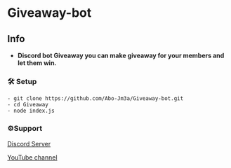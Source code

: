 # Giveaway-bot

## Info

- **Discord bot Giveaway you can make giveaway for your members and let them win.**

### 🛠 Setup

```
- git clone https://github.com/Abo-Jm3a/Giveaway-bot.git
- cd Giveaway
- node index.js
```

### ⚙Support

[Discord Server](https://discord.gg/rvtsXKuf2P)

[YouTube channel](https://www.youtube.com/@MrToM23)
